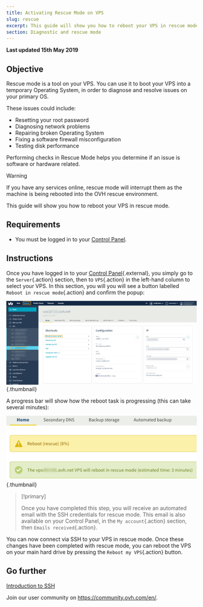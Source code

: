```yaml
---
title: Activating Rescue Mode on VPS
slug: rescue
excerpt: This guide will show you how to reboot your VPS in rescue mode
section: Diagnostic and rescue mode
---
```


**Last updated 15th May 2019**

## Objective

Rescue mode is a tool on your VPS. You can use it to boot your VPS into a temporary Operating System, in order to diagnose and resolve issues on your primary OS.

These issues could include:

  - Resetting your root password
  - Diagnosing network problems
  - Repairing broken Operating System
  - Fixing a software firewall misconfiguration
  - Testing disk performance

  Performing checks in Rescue Mode helps you determine if an issue is software or hardware related.

> [!warning]
>
> If you have any services online, rescue mode will interrupt them as the machine is being rebooted into the OVH rescue environment.
>

This guide will show you how to reboot your VPS in rescue mode.

## Requirements

- You must be logged in to your [Control Panel](https://www.ovh.com/auth/?action=gotomanager).


## Instructions

Once you have logged in to your [Control Panel](https://www.ovh.com/auth/?action=gotomanager){.external}, you simply go to the `Server`{.action} section, then to `VPS`{.action} in the left-hand column to select your VPS. In this section, you will you will see a button labelled `Reboot in rescue mode`{.action} and confirm the popup:

![Click on the rescue mode button](images/activating_rescue.png){.thumbnail}

A progress bar will show how the reboot task is progressing (this can take several minutes):

![Rescue mode progress](images/rescue_task.png){.thumbnail}

> [!primary]
>
> Once you have completed this step, you will receive an automated email with the SSH credentials for rescue mode. This email is also available on your Control Panel, in the `My account`{.action} section, then `Emails received`{.action}.
>

You can now connect via SSH to your VPS in rescue mode. Once these changes have been completed with rescue mode, you can reboot the VPS on your main hard drive by pressing the `Reboot my VPS`{.action} button.


## Go further

[Introduction to SSH](https://docs.ovh.com/gb/en/dedicated/ssh-introduction/)

Join our user community on <https://community.ovh.com/en/>.
